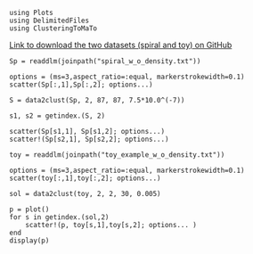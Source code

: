 ```@example 2
using Plots
using DelimitedFiles
using ClusteringToMaTo
```

[Link to download the two datasets (spiral and toy) on GitHub](https://github.com/MathieuCarriere/sklearn-tda/blob/master/example/inputs/spiral_w_o_density.txt)

```@example 2
Sp = readdlm(joinpath("spiral_w_o_density.txt"))

options = (ms=3,aspect_ratio=:equal, markerstrokewidth=0.1)
scatter(Sp[:,1],Sp[:,2]; options...)
```

```@example 2
S = data2clust(Sp, 2, 87, 87, 7.5*10.0^(-7))

s1, s2 = getindex.(S, 2)

scatter(Sp[s1,1], Sp[s1,2]; options...)
scatter!(Sp[s2,1], Sp[s2,2]; options...)
```

```@example 2
toy = readdlm(joinpath("toy_example_w_o_density.txt"))

options = (ms=3,aspect_ratio=:equal, markerstrokewidth=0.1)
scatter(toy[:,1],toy[:,2]; options...)
```

```@example 2
sol = data2clust(toy, 2, 2, 30, 0.005)

p = plot()
for s in getindex.(sol,2)
    scatter!(p, toy[s,1],toy[s,2]; options... )
end
display(p)
```
